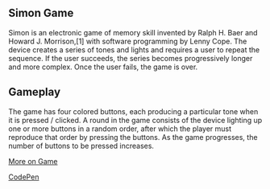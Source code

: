 Simon Game
---
Simon is an electronic game of memory skill invented by Ralph H. Baer and Howard J. Morrison,[1] with software programming by Lenny Cope. The device creates a series of tones and lights and requires a user to repeat the sequence. If the user succeeds, the series becomes progressively longer and more complex. Once the user fails, the game is over.

## Gameplay
The game has four colored buttons, each producing a particular tone when it is pressed / clicked. A round in the game consists of the device lighting up one or more buttons in a random order, after which the player must reproduce that order by pressing the buttons. As the game progresses, the number of buttons to be pressed increases.


[More on Game](https://en.wikipedia.org/wiki/Simon_(game))

[CodePen](https://s.codepen.io/minato-namikaze/fullpage/BJbPyK)
